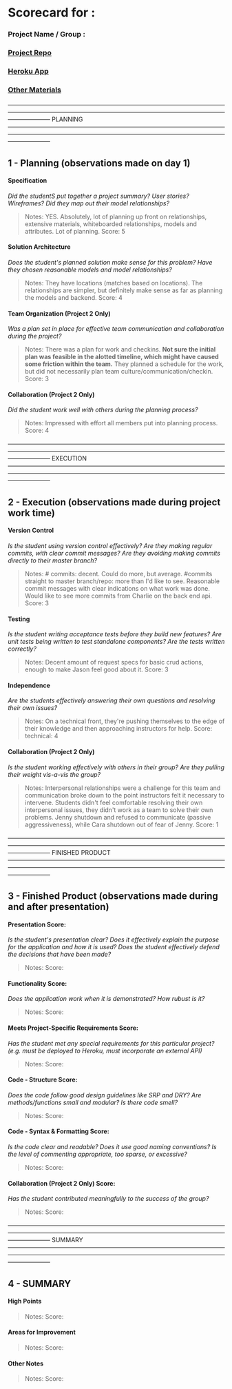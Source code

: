 # Scorecard for :
### Project Name / Group :
### [Project Repo]()
### [Heroku App]()
### [Other Materials]()


———————————————————————————————————————————————————————————————————————————————
                                PLANNING
———————————————————————————————————————————————————————————————————————————————

## 1 - Planning (observations made on day 1)
#### Specification
  *Did the studentS put together a project summary? User stories? Wireframes? Did they map out their model relationships?*
  > Notes: YES. Absolutely, lot of planning up front on relationships, extensive materials, whiteboarded relationships, models and attributes. Lot of planning.
  > Score: 5

#### Solution Architecture
*Does the student's planned solution make sense for this problem? Have they chosen reasonable models and model relationships?*
> Notes: They have locations (matches based on locations). The relationships are simpler, but definitely make sense as far as planning the models and backend.
> Score: 4

#### Team Organization (Project 2 Only)
*Was a plan set in place for effective team communication and collaboration during the project?*
> Notes: There was a plan for work and checkins. **Not sure the initial plan was feasible in the alotted timeline, which might have caused some friction within the team.** They planned a schedule for the work, but did not necessarily plan team culture/communication/checkin.
> Score: 3


#### Collaboration (Project 2 Only)
  *Did the student work well with others during the planning process?*
  > Notes: Impressed with effort all members put into planning process.
  > Score: 4


———————————————————————————————————————————————————————————————————————————————
                                EXECUTION
———————————————————————————————————————————————————————————————————————————————

## 2 - Execution (observations made during project work time)
#### Version Control
*Is the student using version control effectively? Are they making regular commits, with clear commit messages? Are they avoiding making commits directly to their master branch?*
> Notes: # commits: decent. Could do more, but average. #commits straight to master branch/repo: more than I'd like to see. Reasonable commit messages with clear indications on what work was done. Would like to see more commits from Charlie on the back end api.
> Score: 3


#### Testing
*Is the student writing acceptance tests before they build new features? Are unit tests being written to test standalone components? Are the tests written correctly?*
> Notes: Decent amount of request specs for basic crud actions, enough to make Jason feel good about it.
> Score: 3


#### Independence
*Are the students effectively answering their own questions and resolving their own issues?*
> Notes: On a technical front, they're pushing themselves to the edge of their knowledge and then approaching instructors for help.
> Score: technical: 4

#### Collaboration (Project 2 Only)
*Is the student working effectively with others in their group? Are they pulling their weight vis-a-vis the group?*
> Notes: Interpersonal relationships were a challenge for this team and communication broke down to the point instructors felt it necessary to intervene. Students didn't feel comfortable resolving their own interpersonal issues, they didn't work as a team to solve their own problems. Jenny shutdown and refused to communicate (passive aggressiveness), while Cara shutdown out of fear of Jenny. 
> Score: 1


———————————————————————————————————————————————————————————————————————————————
                                FINISHED PRODUCT
———————————————————————————————————————————————————————————————————————————————

## 3 - Finished Product (observations made during and after presentation)
#### Presentation Score:
*Is the student's presentation clear? Does it effectively explain the purpose for the application and how it is used? Does the student effectively defend the decisions that have been made?*
> Notes:
> Score:


#### Functionality Score:
*Does the application work when it is demonstrated? How rubust is it?*
> Notes:
> Score:


#### Meets Project-Specific Requirements Score:
*Has the student met any special requirements for this particular project? (e.g. must be deployed to Heroku, must incorporate an external API)*
> Notes:
> Score:


#### Code - Structure Score:
*Does the code follow good design guidelines like SRP and DRY? Are methods/functions small and modular? Is there code smell?*
> Notes:
> Score:


#### Code - Syntax & Formatting Score:
*Is the code clear and readable? Does it use good naming conventions? Is the level of commenting appropriate, too sparse, or excessive?*
> Notes:
> Score:


#### Collaboration (Project 2 Only) Score:
*Has the student contributed meaningfully to the success of the group?*
> Notes:
> Score:

———————————————————————————————————————————————————————————————————————————————
                                  SUMMARY
———————————————————————————————————————————————————————————————————————————————

## 4 - SUMMARY
#### High Points
> Notes:
> Score:


#### Areas for Improvement
> Notes:
> Score:


#### Other Notes
> Notes:
> Score:


